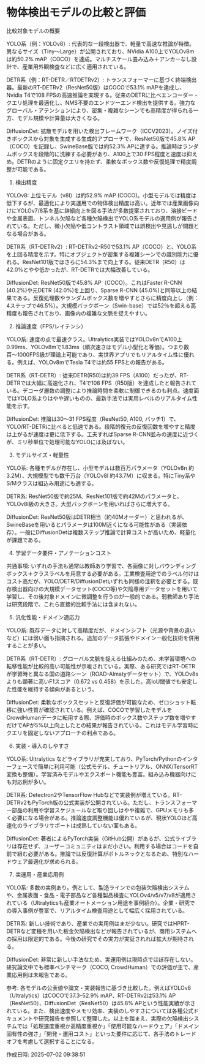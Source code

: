 # 物体検出モデルの比較と評価

比較対象モデルの概要

YOLO系（例：YOLOv8）: 代表的な一段検出器で、軽量で高速な推論が特徴。異なるサイズ（Tiny～Large）が公開されており、NVidia A100上でYOLOv8mは約50.2% mAP（COCO）を達成。マルチスケール畳み込み＋アンカーなし設計で、産業用外観検査などに広く適用されている。

DETR系（例：RT-DETR／RTDETRv2）: トランスフォーマーに基づく終端検出器。最新のRT-DETRv2（ResNet50版）はCOCOで53.1% mAPを達成し、Nvidia T4で108 FPSの高速推論を実現する。従来のDETRに比べエンコーダー・クエリ処理を最適化し、NMS不要のエンドツーエンド検出を提供する。強力なグローバル・アテンションにより、密集・複雑なシーンでも高精度が得られる一方、モデル規模や計算量は大きくなる。

DiffusionDet: 拡散モデルを用いた検出フレームワーク（ICCV2023）。ノイズ付きボックスから対象を生成する生成的アプローチで、ResNet50版で45.8% AP（COCO）を記録し、SwineBase版では約52.3% APに達する。推論時はランダムボックスを段階的に洗練する必要があり、A100上で30 FPS程度と速度は抑えめ。DETRのように固定クエリを持たず、柔軟なボックス数や反復処理で精度調整が可能である。


1. 検出精度

YOLOv8: 上位モデル（v8l）は約52.9% mAP (COCO)。小型モデルでは精度は低下するが、最適化により実運用での物体検出精度は高い。近年では産業画像向けにYOLOv7/8系を基に詳細向上を図る手法が多数提案されており、溶接ビードや金属表面、トンネル欠陥など各種欠陥検出でYOLO系モデルの適用例が報告されている。ただし、微小欠陥や低コントラスト領域では誤検出や見逃しが問題となる場合がある。

DETR系（RT-DETRv2）: RT-DETRv2-R50で53.1% AP（COCO）と、YOLO系を上回る精度を示す。特にオブジェクトが密集する複雑シーンでの識別能力に優れる。ResNet101版ではさらに54.3%まで向上する。従来DETR（R50）は42.0%とやや低かったが、RT-DETRでは大幅改善している。

DiffusionDet: ResNet50版で45.8% AP（COCO）。これはFaster R-CNN (40.2%)や元DETR (42.0%)を上回り、Sparse R-CNN (45.0%)と同等以上の結果である。反復処理数やランダムボックス数を増やすとさらに精度向上し（例：4ステップで46.5%）。大規模バックボーン（Swin-base）では52％を超える高精度も報告されており、画像内の複雑な文脈を捉えやすい。


2. 推論速度（FPS/レイテンシ）

YOLO系: 速度の点で最速クラス。Ultralytics実装ではYOLOv8nでA100上0.99ms、YOLOv8mで1.83ms（順次速さはモデル小型化と等価）。つまり数百〜1000FPS級が理論上可能であり、実世界アプリでもリアルタイム性に優れる。例えば、YOLOv8mでTesla T4では約55 FPSとの報告がある。

DETR系（RT-DETR）: 従来DETR(R50)は約39 FPS（A100）だったが、RT-DETRでは大幅に高速化され、T4で108 FPS（R50版）を達成したと報告されている。デコーダ層数の調整により推論時間を柔軟に制御できるのも利点。速度面ではYOLO系よりはやや遅いものの、最新手法では実用レベルのリアルタイム性能を示す。

DiffusionDet: 推論は30〜31 FPS程度（ResNet50, A100, バッチ1）で、YOLO/RT-DETRに比べると低速である。段階的復元の反復回数を増やすと精度は上がるが速度は更に低下する。工夫すればSparse R-CNN並みの速度に近づくが、ミリ秒単位で処理可能なYOLOには及ばない。


3. モデルサイズ・軽量性

YOLO系: 各種モデルが存在し、小型モデルは数百万パラメータ（YOLOv8n 約3.2M）、大規模型でも数千万台（YOLOv8l 約43.7M）に収まる。特にTiny系やS/Mクラスは組込み用途にも適する。

DETR系: ResNet50版で約25M、ResNet101版で約42Mのパラメータと、YOLOv8l級の大きさ。大型バックボーンを用いればさらに増大する。

DiffusionDet: ResNet50版はDETR相当（約40Mオーダー）と思われるが、SwineBaseを用いるとパラメータは100M近くになる可能性がある（実装依存）。一般にDiffusionDetは複数ステップ推論で計算コストが高いため、軽量化が課題である。


4. 学習データ要件・アノテーションコスト

共通事項: いずれの手法も通常は教師あり学習で、各画像に対しバウンディングボックス＋クラスラベルを用意する必要がある。工業検査用途でのラベル付けはコスト高だが、YOLO/DETR/DiffusionDetいずれも同様の注釈を必要とする。既存検出器向けの大規模データセット(COCO等)や欠陥専用データセットを用いて学習し、その後対象ドメインに微調整を行うのが一般的である。弱教師あり手法は研究段階で、これら直接的比較手法には含まれない。


5. 汎化性能・ドメイン適応力

YOLO系: 既存データに対して高精度だが、ドメインシフト（光源や背景の違いなど）には弱い面も指摘される。追加のデータ拡張やドメイン一般化技術を併用することが多い。

DETR系（RT-DETR）: グローバル文脈を捉える仕組みのため、未学習環境への転移性能が比較的高い可能性が示唆されている。実際、ある研究ではRT-DETRが学習時と異なる国の道路シーン（ROAD-Almatyデータセット）で、YOLOv8sよりも顕著に高いF1スコア（0.672 vs 0.458）を示した。高IoU閾値でも安定した性能を維持する傾向があるという。

DiffusionDet: 柔軟なボックスセットと反復評価が可能なため、ゼロショット転移に強い性質が確認されている。例えば、COCOで学習したモデルをCrowdHumanデータに転用する際、評価時のボックス数やステップ数を増やすだけでAPが5%以上向上したとの結果が報告されている。これはモデル学習時にクエリを固定しないアプローチの利点である。


6. 実装・導入のしやすさ

YOLO系: Ultralytics などライブラリが充実しており、PyTorch/Pythonのインターフェースで簡単に利用可能（公式モデル、チュートリアル、ONNX/TensorRT変換も整備）。学習済みモデルやエクスポート機能も豊富。組み込み機器向けにも対応例が多い。

DETR系: Detectron2やTensorFlow Hubなどで実装例が増えている。RT-DETRv2もPyTorch版の公式実装が公開されている。ただし、トランスフォーマー部品の利用や学習スケジュールなど取り回しはやや複雑で、GPUメモリも多く必要になる場合がある。推論速度調整機能は優れているが、現状YOLOほど高速化のライブラリサポートは成熟していない面もある。

DiffusionDet: 著者によるPyTorch実装（GitHub公開）があるが、公式ライブラリは存在せず、ユーザーコミュニティはまだ小さい。利用する場合はコードを自前で組む必要がある。推論では反復計算がボトルネックとなるため、特別なハードウェア最適化が求められる。


7. 実運用・産業応用例

YOLO系: 多数の実例あり。例として、製造ラインでの包装欠陥検出システムや、金属表面・食品・電子部品など各種製品検査にYOLOv4/v5/v7/v8が適用されている（Ultralyticsも産業オートメーション用途を事例紹介）。企業・研究での導入事例が豊富で、リアルタイム検査用途として幅広く採用されている。

DETR系: 新しい技術であり、産業での実用例はまだ少ない。研究ではHPRT-DETRなど変種を用いた板金欠陥検出などが報告されているが、商用システムへの採用は限定的である。今後の研究でその実力が実証されれば拡大が期待される。

DiffusionDet: 非常に新しい手法なため、実運用例は現時点でほぼ存在しない。研究論文中でも標準ベンチマーク（COCO, CrowdHuman）での評価が主で、産業応用例は未報告である。


参考: 各モデルの公表値や論文・実装報告に基づき比較した。例えばYOLOv8（Ultralytics）はCOCOで37.3–52.9% mAP、RT-DETRv2は53.1% AP（ResNet50）、DiffusionDet（ResNet50）は45.8% APという性能実績が示されている。また、検出速度やメモリ効率、実装のしやすさについては各種公式ドキュメントや研究報告を参照して整理した。以上を踏まえ、実際の欠陥検出システムでは「処理速度重視か高精度重視か」「使用可能なハードウェア」「ドメイン固有性の強さ」「開発・運用コスト」といった要件に応じて、各手法のトレードオフを考慮して選択することになる。



作成日時: 2025-07-02 09:38:51